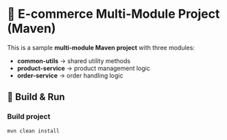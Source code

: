 # 🛒 E-commerce Multi-Module Project (Maven)

This is a sample **multi-module Maven project** with three modules:

- **common-utils** → shared utility methods  
- **product-service** → product management logic  
- **order-service** → order handling logic  

## 🚀 Build & Run

### Build project
```bash
mvn clean install
